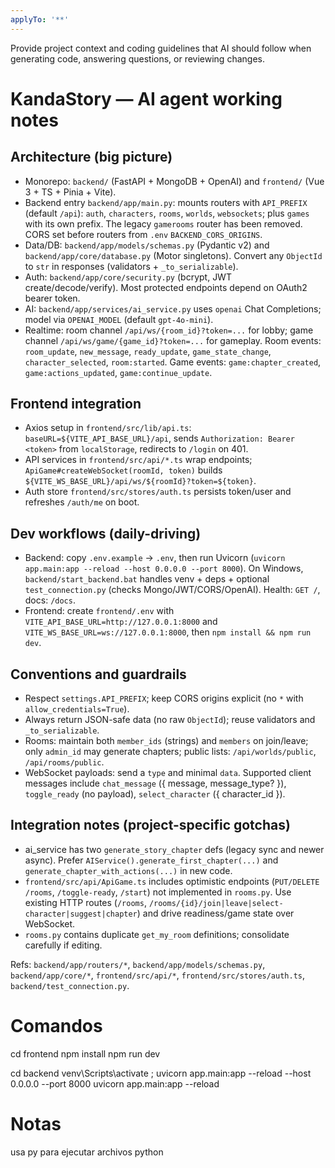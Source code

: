 ```yaml
---
applyTo: '**'
---
```

Provide project context and coding guidelines that AI should follow when generating code, answering questions, or reviewing changes.

# KandaStory — AI agent working notes

## Architecture (big picture)
- Monorepo: `backend/` (FastAPI + MongoDB + OpenAI) and `frontend/` (Vue 3 + TS + Pinia + Vite).
- Backend entry `backend/app/main.py`: mounts routers with `API_PREFIX` (default `/api`): `auth`, `characters`, `rooms`, `worlds`, `websockets`; plus `games` with its own prefix. The legacy `gamerooms` router has been removed. CORS set before routers from `.env` `BACKEND_CORS_ORIGINS`.
- Data/DB: `backend/app/models/schemas.py` (Pydantic v2) and `backend/app/core/database.py` (Motor singletons). Convert any `ObjectId` to `str` in responses (validators + `_to_serializable`).
- Auth: `backend/app/core/security.py` (bcrypt, JWT create/decode/verify). Most protected endpoints depend on OAuth2 bearer token.
- AI: `backend/app/services/ai_service.py` uses `openai` Chat Completions; model via `OPENAI_MODEL` (default `gpt-4o-mini`).
- Realtime: room channel `/api/ws/{room_id}?token=...` for lobby; game channel `/api/ws/game/{game_id}?token=...` for gameplay. Room events: `room_update`, `new_message`, `ready_update`, `game_state_change`, `character_selected`, `room:started`. Game events: `game:chapter_created`, `game:actions_updated`, `game:continue_update`.

## Frontend integration
- Axios setup in `frontend/src/lib/api.ts`: `baseURL=${VITE_API_BASE_URL}/api`, sends `Authorization: Bearer <token>` from `localStorage`, redirects to `/login` on 401.
- API services in `frontend/src/api/*.ts` wrap endpoints; `ApiGame#createWebSocket(roomId, token)` builds `${VITE_WS_BASE_URL}/api/ws/${roomId}?token=${token}`.
- Auth store `frontend/src/stores/auth.ts` persists token/user and refreshes `/auth/me` on boot.

## Dev workflows (daily-driving)
- Backend: copy `.env.example` → `.env`, then run Uvicorn (`uvicorn app.main:app --reload --host 0.0.0.0 --port 8000`). On Windows, `backend/start_backend.bat` handles venv + deps + optional `test_connection.py` (checks Mongo/JWT/CORS/OpenAI). Health: `GET /`, docs: `/docs`.
- Frontend: create `frontend/.env` with `VITE_API_BASE_URL=http://127.0.0.1:8000` and `VITE_WS_BASE_URL=ws://127.0.0.1:8000`, then `npm install && npm run dev`.

## Conventions and guardrails
- Respect `settings.API_PREFIX`; keep CORS origins explicit (no `*` with `allow_credentials=True`).
- Always return JSON-safe data (no raw `ObjectId`); reuse validators and `_to_serializable`.
- Rooms: maintain both `member_ids` (strings) and `members` on join/leave; only `admin_id` may generate chapters; public lists: `/api/worlds/public`, `/api/rooms/public`.
- WebSocket payloads: send a `type` and minimal `data`. Supported client messages include `chat_message` ({ message, message_type? }), `toggle_ready` (no payload), `select_character` ({ character_id }).

## Integration notes (project-specific gotchas)
- ai_service has two `generate_story_chapter` defs (legacy sync and newer async). Prefer `AIService().generate_first_chapter(...)` and `generate_chapter_with_actions(...)` in new code.
- `frontend/src/api/ApiGame.ts` includes optimistic endpoints (`PUT/DELETE /rooms`, `/toggle-ready`, `/start`) not implemented in `rooms.py`. Use existing HTTP routes (`/rooms`, `/rooms/{id}/join|leave|select-character|suggest|chapter`) and drive readiness/game state over WebSocket.
- `rooms.py` contains duplicate `get_my_room` definitions; consolidate carefully if editing.

Refs: `backend/app/routers/*`, `backend/app/models/schemas.py`, `backend/app/core/*`, `frontend/src/api/*`, `frontend/src/stores/auth.ts`, `backend/test_connection.py`.


# Comandos 
cd frontend
npm install
npm run dev

cd backend
venv\Scripts\activate ; uvicorn app.main:app --reload --host 0.0.0.0 --port 8000
uvicorn app.main:app --reload                                

# Notas
usa py para ejecutar archivos python
